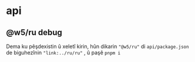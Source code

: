 # api

## @w5/ru debug

Dema ku pêşdexistin û xeletî kirin, hûn dikarin `"@w5/ru"` di `api/package.json` de biguhezînin `"link:../ru/ru"` , û paşê `pnpm i`
